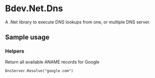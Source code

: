 # Bdev.Net.Dns

A .Net library to execute DNS lookups from one, or multiple DNS server.

## Sample usage

### Helpers

Return all available ANAME records for Google

    DnsServer.Resolve("google.com")
	
